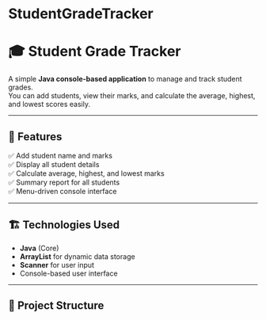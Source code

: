 ﻿# StudentGradeTracker
# 🎓 Student Grade Tracker

A simple **Java console-based application** to manage and track student grades.  
You can add students, view their marks, and calculate the average, highest, and lowest scores easily.

---

## 🧠 Features

✅ Add student name and marks  
✅ Display all student details  
✅ Calculate average, highest, and lowest marks  
✅ Summary report for all students  
✅ Menu-driven console interface  

---

## 🏗️ Technologies Used

- **Java** (Core)
- **ArrayList** for dynamic data storage
- **Scanner** for user input
- Console-based user interface

---

## 📂 Project Structure

